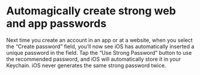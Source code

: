 # Automagically create strong web and app passwords

Next time you create an account in an app or at a website, when you select the “Create password” field, you’ll now see 
iOS has automatically inserted a unique password in the field. Tap the “Use Strong Password” button to use the 
recommended password, and iOS will automatically store it in your Keychain. iOS never generates the same strong 
password twice.